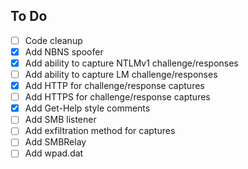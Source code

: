 ## To Do
- [ ] Code cleanup
- [x] Add NBNS spoofer
- [x] Add ability to capture NTLMv1 challenge/responses
- [ ] Add ability to capture LM challenge/responses
- [x] Add HTTP for challenge/response captures
- [ ] Add HTTPS for challenge/response captures
- [x] Add Get-Help style comments
- [ ] Add SMB listener
- [ ] Add exfiltration method for captures
- [ ] Add SMBRelay
- [ ] Add wpad.dat